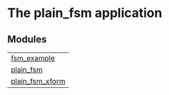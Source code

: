

# The plain_fsm application #


## Modules ##


<table width="100%" border="0" summary="list of modules">
<tr><td><a href="https://github.com/uwiger/plain_fsm/blob/master/doc/fsm_example.md" class="module">fsm_example</a></td></tr>
<tr><td><a href="https://github.com/uwiger/plain_fsm/blob/master/doc/plain_fsm.md" class="module">plain_fsm</a></td></tr>
<tr><td><a href="https://github.com/uwiger/plain_fsm/blob/master/doc/plain_fsm_xform.md" class="module">plain_fsm_xform</a></td></tr></table>

